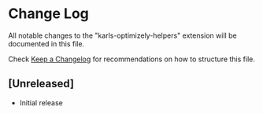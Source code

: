 # Change Log

All notable changes to the "karls-optimizely-helpers" extension will be documented in this file.

Check [Keep a Changelog](http://keepachangelog.com/) for recommendations on how to structure this file.

## [Unreleased]

- Initial release